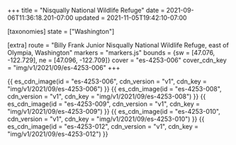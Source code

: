 +++
title = "Nisqually National Wildlife Refuge"
date = 2021-09-06T11:36:18.201-07:00
updated = 2021-11-05T19:42:10-07:00

[taxonomies]
state = ["Washington"]

[extra]
route = "Billy Frank Junior Nisqually National Wildlife Refuge, east of Olympia, Washington"
markers = "markers.js"
bounds = {sw = [47.076, -122.729], ne = [47.096, -122.709]}
cover = "es-4253-006"
cover_cdn_key = "img/v1/2021/09/es-4253-006"
+++

<!-- more -->

{{ es_cdn_image(id = "es-4253-006", cdn_version = "v1", cdn_key = "img/v1/2021/09/es-4253-006") }}
{{ es_cdn_image(id = "es-4253-008", cdn_version = "v1", cdn_key = "img/v1/2021/09/es-4253-008") }}
{{ es_cdn_image(id = "es-4253-009", cdn_version = "v1", cdn_key = "img/v1/2021/09/es-4253-009") }}
{{ es_cdn_image(id = "es-4253-010", cdn_version = "v1", cdn_key = "img/v1/2021/09/es-4253-010") }}
{{ es_cdn_image(id = "es-4253-012", cdn_version = "v1", cdn_key = "img/v1/2021/09/es-4253-012") }}
